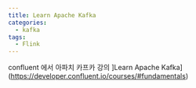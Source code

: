 ```yaml
---
title: Learn Apache Kafka
categories:
  - kafka
tags: 
  - Flink
---
```


confluent 에서 아파치 카프카 강의 
]Learn Apache Kafka](https://developer.confluent.io/courses/#fundamentals)
